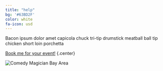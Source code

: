 ```yaml
---
title: "help"
bg: '#63BD2F'
color: white
fa-icon: usd
---
```


Bacon ipsum dolor amet capicola chuck tri-tip drumstick meatball ball tip chicken short loin porchetta

[Book me for your event!](#contact "Book San Francisco Magician")
{.center}

![Comedy Magician Bay Area](img/comedy-magician-bay-area.jpg)

